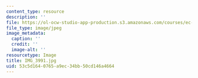 ```yaml
---
content_type: resource
description: ''
file: https://ol-ocw-studio-app-production.s3.amazonaws.com/courses/ec-721-wheelchair-design-in-developing-countries-spring-2009/53c5d1640765a9ec34bb50cd146a4664_IMG_3991.jpg
file_type: image/jpeg
image_metadata:
  caption: ''
  credit: ''
  image-alt: ''
resourcetype: Image
title: IMG_3991.jpg
uid: 53c5d164-0765-a9ec-34bb-50cd146a4664
---
```

